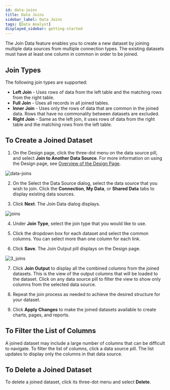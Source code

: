 ```yaml
---
id: data-joins
title: Data Joins
sidebar_label: Data Joins
tags: [Data Analyst]
displayed_sidebar: getting-started
---
```


<div style={{textAlign: "justify"}}>

The Join Data feature enables you to create a new dataset by joining multiple data sources from multiple connection types. The existing datasets must have at least one column in common in order to be joined. 

## Join Types
The following join types are supported:
* **Left Join** - Uses rows of data from the left table and the matching rows from the right table.
* **Full Join** - Uses all records in all joined tables. 
* **Inner Join** - Uses only the rows of data that are common in the joined data. Rows that have no commonality between datasets are excluded. 
* **Right Join** - Same as the left join, it uses rows of data from the right table and the matching rows from the left table. 

## To Create a Joined Dataset

1. On the Design page, click the three-dot menu on the data source pill, and select **Join to Another Data Source**. For more information on using the Design page, see [Overview of the Design Page](../overview-of-design.md).

![data-joins](https://s3.amazonaws.com/cdn.qrvey.com/documentation_assets/ui-docs/datasets/Joins/data-joins-nv3.png#thumbnail-60) 

2. On the Select the Data Source dialog, select the data source that you wish to join. Click the **Connection**, **My Data**, or **Shared Data** tabs to display existing data sources. 

3. Click **Next**. The Join Data dialog displays.  

![joins](https://s3.amazonaws.com/cdn.qrvey.com/documentation_assets/ui-docs/datasets/Joins/Join2.png#thumbnail-80) 

4. Under **Join Type**, select the join type that you would like to use.

5. Click the dropdown box for each dataset and select the common columns. You can select more than one column for each link. 

6. Click **Save**. The Join Output pill displays on the Design page. 

![3_joins](https://s3.amazonaws.com/cdn.qrvey.com/documentation_assets/ui-docs/datasets/Joins/3_joins.png#thumbnail)

7. Click **Join Output** to display all the combined columns from the joined datasets. This is the view of the output columns that will be loaded to the dataset. Click on any data source pill to filter the view to show only columns from the selected data source. 

8. Repeat the join process as needed to achieve the desired structure for your dataset. 

9. Click **Apply Changes** to make the joined datasets available to create charts, pages, and reports.

## To Filter the List of Columns
A joined dataset may include a large number of columns that can be difficult to navigate. To filter the list of columns, click a data source pill. The list updates to display only the columns in that data source. 

## To Delete a Joined Dataset
To delete a joined dataset, click its three-dot menu and select **Delete**. 

</div>